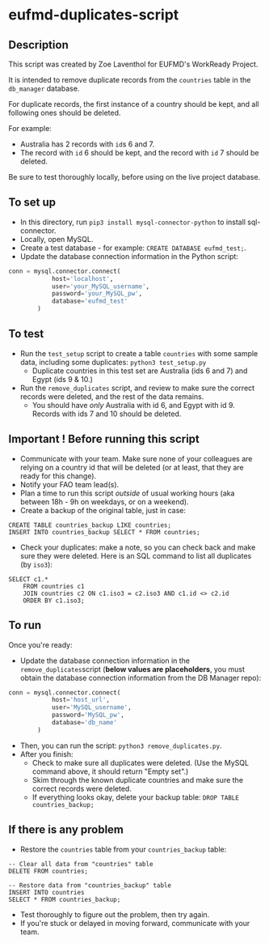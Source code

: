 # eufmd-duplicates-script

## Description

This script was created by Zoe Laventhol for EUFMD's WorkReady Project.

It is intended to remove duplicate records from the `countries` table in the `db_manager` database.

For duplicate records, the first instance of a country should be kept, and all following ones should be deleted.

For example:

- Australia has 2 records with `id`s 6 and 7.
- The record with `id` 6 should be kept, and the record with `id` 7 should be deleted.

Be sure to test thoroughly locally, before using on the live project database.

## To set up

- In this directory, run `pip3 install mysql-connector-python` to install sql-connector.
- Locally, open MySQL.
- Create a test database - for example: `CREATE DATABASE eufmd_test;`.
- Update the database connection information in the Python script:

```Python
conn = mysql.connector.connect(
            host='localhost',
            user='your_MySQL_username',
            password='your_MySQL_pw',
            database='eufmd_test'
        )
```

## To test

- Run the `test_setup` script to create a table `countries` with some sample data, including some duplicates: `python3 test_setup.py`
  - Duplicate countries in this test set are Australia (ids 6 and 7) and Egypt (ids 9 & 10.)
- Run the `remove_duplicates` script, and review to make sure the correct records were deleted, and the rest of the data remains.
  - You should have _only_ Australia with id 6, and Egypt with id 9. Records with ids 7 and 10 should be deleted.

## Important ! Before running this script

- Communicate with your team. Make sure none of your colleagues are relying on a country id that will be deleted (or at least, that they are ready for this change).
- Notify your FAO team lead(s).
- Plan a time to run this script _outside_ of usual working hours (aka between 18h - 9h on weekdays, or on a weekend).
- Create a backup of the original table, just in case:

``` MySQL
CREATE TABLE countries_backup LIKE countries;
INSERT INTO countries_backup SELECT * FROM countries;
```

- Check your duplicates: make a note, so you can check back and make sure they were deleted. Here is an SQL command to list all duplicates (by `iso3`):

``` MySQL
SELECT c1.*
    FROM countries c1
    JOIN countries c2 ON c1.iso3 = c2.iso3 AND c1.id <> c2.id
    ORDER BY c1.iso3;
```

## To run

Once you're ready:

- Update the database connection information in the `remove_duplicates`script (**below values are placeholders**, you must obtain the database connection information from the DB Manager repo):

```Python
conn = mysql.connector.connect(
            host='host_url',
            user='MySQL_username',
            password='MySQL_pw',
            database='db_name'
        )
```

- Then, you can run the script: `python3 remove_duplicates.py`.
- After you finish:
  - Check to make sure all duplicates were deleted. (Use the MySQL command above, it should return "Empty set".)
  - Skim through the known duplicate countries and make sure the correct records were deleted.
  - If everything looks okay, delete your backup table: `DROP TABLE countries_backup;`

## If there is any problem

- Restore the `countries` table from your `countries_backup` table:

```MySQL
-- Clear all data from "countries" table
DELETE FROM countries;

-- Restore data from "countries_backup" table
INSERT INTO countries
SELECT * FROM countries_backup;
```

- Test thoroughly to figure out the problem, then try again.
- If you're stuck or delayed in moving forward, communicate with your team.
